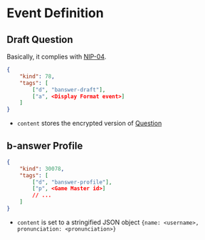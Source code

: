 Event Definition
===

Draft Question
----
Basically, it complies with [NIP-04](https://github.com/nostr-protocol/nips/blob/master/04.md).
```json
{
    "kind": 78,
    "tags": [
        ["d", "banswer-draft"],
        ["a", <Display Format event>]
    ]
}
```
- `content` stores the encrypted version of [Question](format.md#question)


b-answer Profile
----
```json
{
    "kind": 30078,
    "tags": [
        ["d", "banswer-profile"],
        ["p", <Game Master id>]
        // ...
    ]
}
```
- `content` is set to a stringified JSON object `{name: <username>, pronunciation: <pronunciation>}`
